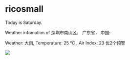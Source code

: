 # ricosmall

Today is Saturday.

Weather infomation of 深圳市南山区， 广东省， 中国: 

Weather: 大雨, Temperature: 25 ℃ , Air Index: 23 优2个预警

<img src="https://github-readme-stats.vercel.app/api?username=ricosmall&show_icons=true" />
